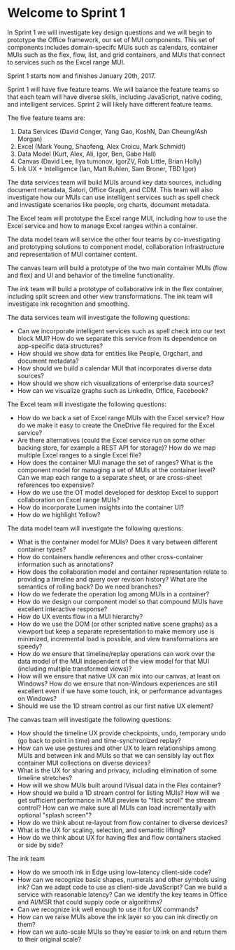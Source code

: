 # Welcome to Sprint 1 

In Sprint 1 we will investigate key design questions and we will begin to prototype the Office framework,
our set of MUI components.  This set of components includes domain-specifc MUIs such as calendars, 
container MUIs such as the flex, flow, list, and grid containers, and MUIs that connect to services such as
the Excel range MUI.

Sprint 1 starts now and finishes January 20th, 2017.  

Sprint 1 will have five feature teams.  We will balance the feature teams so 
that each team will have diverse skills, including JavaScript, native coding,
and intelligent services.  Sprint 2 will likely have different feature teams.

The five feature teams are:
1. Data Services (David Conger, Yang Gao, KoshN, Dan Cheung/Ash Morgan)
2. Excel (Mark Young, Shaofeng, Alex Croicu, Mark Schmidt)
3. Data Model (Kurt, Alex, Ali, Igor, Ben, Gabe Hall)
4. Canvas (David Lee, Ilya tumonov, IgorZV, Rob Little, Brian Holly)
5. Ink UX + Intelligence (Ian, Matt Ruhlen, Sam Broner, TBD Igor)

The data services team will build MUIs around key data sources, including
document metadata, Satori, Office Graph, and CDM.  This team will also investigate how our MUIs can
use intelligent services such as spell check and investigate scenarios like people, org charts, 
document metadata.

The Excel team will prototype the Excel range MUI, including how to use the Excel service and how
to manage Excel ranges within a container.  

The data model team will service the other four teams by co-investigating and
prototyping solutions to component model, collaboration infrastructure and representation of
MUI container content.

The canvas team will build a prototype of the two main container MUIs (flow and flex) and UI and 
behavior of the timeline functionality.

The ink team will build a prototype of collaborative ink in the flex container, including split
screen and other view transformations. The ink team will investigate ink recognition and smoothing.

The data services team will investigate the following questions:
* Can we incorporate intelligent services such as spell check into our text block
MUI?  How do we separate this service from its dependence on app-specific
data structures?
* How should we show data for entities like People, Orgchart, and document metadata?
* How should we build a calendar MUI that incorporates diverse data sources?
* How should we show rich visualizations of enterprise data sources?
* How can we visualize graphs such as LinkedIn, Office, Facebook?

The Excel team will investigate the following questions: 
* How do we back a set of Excel range MUIs with the Excel service? How do we make it easy to 
create the OneDrive file required for the Excel service?  
* Are there alternatives (could the Excel service run on some other backing store, for example a REST API for storage)?  How do we map 
multiple Excel ranges to a single Excel file?  
* How does the container MUI manage the set of ranges? 
What is the component model for managing a set of MUIs at the container level?  Can we map each range to
a separate sheet, or are cross-sheet references too expensive?
* How do we use the OT model developed for desktop Excel to support collaboration on Excel range MUIs?
* How do incorporate Lumen insights into the container UI?
* How do we highlight Yellow?

The data model team will investigate the following questions:
* What is the container model for MUIs?  Does it vary between different container types? 
* How do containers handle references and other cross-container information such as annotations?
* How does the collaboration model and container representation relate to providing a timeline and
query over revision history?  What are the semantics of rolling back? Do we need branches?
* How do we federate the operation log among MUIs in a container?
* How do we design our component model so that compound MUIs have excellent interactive response?
* How do UX events flow in a MUI hierarchy?
* How do we use the DOM (or other scripted native scene graphs) as a viewport but keep a separate 
representation to make memory use is minimized, incremental load is possible, and view transformations
are speedy?
* How do we ensure that timeline/replay operations can work over the data model of the MUI independent
of the view model for that MUI (including multiple transformed views)?
* How will we ensure that native UX can mix into our canvas, at least on Windows?  How do we ensure that
non-Windows experiences are still excellent even if we have some touch, ink, or performance 
advantages on Windows?
* Should we use the 1D stream control as our first native UX element?

The canvas team will investigate the following questions:
* How should the timeline UX provide checkpoints, undo, temporary undo (go back to point in time)
and time-synchronized replay?
* How can we use gestures and other UX to learn relationships among MUIs and between ink and MUIs so that 
we can sensibly lay out flex container MUI collections on diverse devices?  
* What is the UX for sharing and privacy, including elimination of some timeline stretches?
* How will we show MUIs built around IVisual data in the Flex container?
* How should we build a 1D stream control for listing MUIs?  How will we
get sufficient performance in MUI preview to "flick scroll" the stream control? How can we
make sure all MUIs can load incrementally with optional "splash screen"?
* How do we think about re-layout from flow container to diverse devices?
* What is the UX for scaling, selection, and semantic lifting?
* How do we think about UX for having flex and flow containers stacked or side by side?

The ink team
* How do we smooth ink in Edge using low-latency client-side code?
* How can we recognize basic shapes, numerals and other symbols using ink? Can we
adapt code to use as client-side JavaScript? Can we build a service with 
reasonable latency?  Can we identify the key teams in Office and AI/MSR that
could supply code or algorithms?
* Can we recognize ink well enough to use it for UX commands?
* How can we raise MUIs above the ink layer so you can ink directly on them?
* How can we auto-scale MUIs so they're easier to ink on and return them to their
original scale?